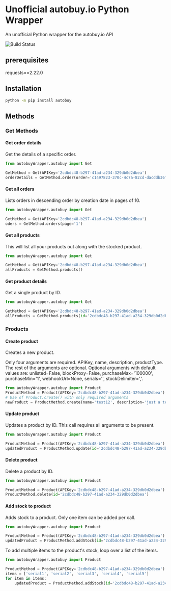 # Unofficial autobuy.io Python Wrapper
An unofficial Python wrapper for the autobuy.io API

![Build Status](https://img.shields.io/badge/build-passing-brightgreen)

## prerequisites
requests==2.22.0

## Installation
```cmd
python -m pip install autobuy
```
## Methods

### Get Methods

#### Get order details
Get the details of a specific order.
```python
from autobuyWrapper.autobuy import Get

GetMethod = Get(APIKey='2cdbdc48-b297-41ad-a234-329db0d2dbea')
orderDetails = GetMethod.order(order='c1497823-370c-4c7a-82cd-dacddb36fc30')
```
 
 #### Get all orders
Lists orders in descending order by creation date in pages of 10.
 ```python
from autobuyWrapper.autobuy import Get

GetMethod = Get(APIKey='2cdbdc48-b297-41ad-a234-329db0d2dbea')
oders = GetMethod.orders(page='1')
```

#### Get all products
This will list all your products out along with the stocked product.
```python
from autobuyWrapper.autobuy import Get

GetMethod = Get(APIKey='2cdbdc48-b297-41ad-a234-329db0d2dbea')
allProducts = GetMethod.products()
```


#### Get product details
Get a single product by ID.
```python
from autobuyWrapper.autobuy import Get

GetMethod = Get(APIKey='2cdbdc48-b297-41ad-a234-329db0d2dbea')
allProducts = GetMethod.products(id='2cdbdc48-b297-41ad-a234-329db0d2dbea')
```

### Products

#### Create product
Creates a new product.

Only four arguments are required. APIKey, name, description, productType. The rest of the arguments are optional. Optional arguments with default values are: unlisted=False, blockProxy=False, purchaseMax='100000', purchaseMin='1', webhookUrl=None, serials='', stockDelimiter=','. 
```python
from autobuyWrapper.autobuy import Product
ProductMethod = Product(APIKey='2cdbdc48-b297-41ad-a234-329db0d2dbea')
# Use of Product.create() with only required arguments
newProduct = ProductMethod.create(name='test12', description='just a test', price='9.99', productType='SerialNumber')
```


#### Update product
Updates a product by ID. This call requires all arguments to be present.

```python
from autobuyWrapper.autobuy import Product

ProductMethod = Product(APIKey='2cdbdc48-b297-41ad-a234-329db0d2dbea')
updatedProduct = ProductMethod.update(id='2cdbdc48-b297-41ad-a234-329db0d2dbea', name='test13', description='updated description', price='8.99', productType='SerialNumber', unlisted=False, blockProxy=False, purchaseMax='100000', purchaseMin='1', webhookUrl='https://ptb.discordapp.com/api/webhooks/618938749723869205/wMjAX1okpWGuMvIScJXk2cU_r8D1qAiPty5W78vs9znoX254i1l7-8gYM4Ew_A3io0r8', serials='newAccount, newAccount2', stockDelimiter=',')
```


#### Delete product
Delete a product by ID.

```python
from autobuyWrapper.autobuy import Product

ProductMethod = Product(APIKey='2cdbdc48-b297-41ad-a234-329db0d2dbea')
ProductMethod.delete(id='2cdbdc48-b297-41ad-a234-329db0d2dbea')
```

#### Add stock to product
Adds stock to a product. Only one item can be added per call. 
```python
from autobuyWrapper.autobuy import Product

ProductMethod = Product(APIKey='2cdbdc48-b297-41ad-a234-329db0d2dbea')
updatedProduct = ProductMethod.addStock(id='2cdbdc48-b297-41ad-a234-329db0d2dbea', serial='email@email.com:randomPassword')
```

To add multiple items to the product's stock, loop over a list of the items.

```python
from autobuyWrapper.autobuy import Product

ProductMethod = Product(APIKey='2cdbdc48-b297-41ad-a234-329db0d2dbea')
items = ['serial1', 'serial2', 'serial3', 'serial4', 'serial5']
for item in items:
    updatedProduct = ProductMethod.addStock(id='2cdbdc48-b297-41ad-a234-329db0d2dbea', serial=item)

```

